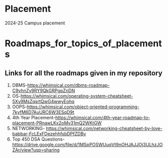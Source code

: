 # Placement
2024-25 Campus placement
# Roadmaps_for_topics_of_placements
## Links for all the roadmaps given in my repository
1. DBMS-https://whimsical.com/dbms-roadmap-C9vhnZy9RY9QkGRPgpZnDN
2. OS-https://whimsical.com/operating-system-cheatsheet-5Xv9MsZqsrtQwG4wwyEohq
3. OOPS-https://whimsical.com/object-oriented-programming-7kyfM6D7AuURC6W3ESqD9t
4. 4th Year Placement-https://whimsical.com/4th-year-roadmap-to-placement-PRnawLKx2oMv31mQ2WKtGW
5. NETWORKING- https://whimsical.com/networking-cheatsheet-by-love-babbar-FcLExFDezehhfsbDPfZDBv
6. Top 450 DSA Questions-https://drive.google.com/file/d/1MSpPOSWUuqVt9nOHJAJJOj3ULhzJOZAr/view?usp=sharing
